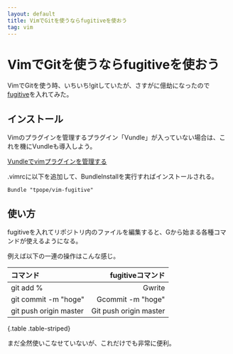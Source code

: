 ```yaml
---
layout: default
title: VimでGitを使うならfugitiveを使おう
tag: vim
---
```


# VimでGitを使うならfugitiveを使おう

VimでGitを使う時、いちいち!gitしていたが、さすがに億劫になったので[fugitive](https://github.com/tpope/vim-fugitive)を入れてみた。

## インストール

Vimのプラグインを管理するプラグイン「Vundle」が入っていない場合は、これを機にVundleも導入しよう。

[Vundleでvimプラグインを管理する](http://www.xmisao.com/2013/08/22/vundle.html)

.vimrcに以下を追加して、BundleInstallを実行すればインストールされる。

    Bundle "tpope/vim-fugitive"

## 使い方

fugitiveを入れてリポジトリ内のファイルを編集すると、Gから始まる各種コマンドが使えるようになる。

例えば以下の一連の操作はこんな感じ。

|コマンド|fugitiveコマンド|
|:-|-:|
|git add %|Gwrite|
|git commit -m "hoge"|Gcommit -m "hoge"|
|git push origin master|Git push origin master|
{.table .table-striped}

まだ全然使いこなせていないが、これだけでも非常に便利。
